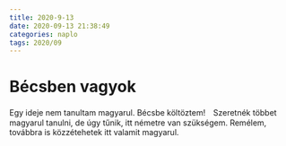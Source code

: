```yaml
---
title: 2020-9-13
date: 2020-09-13 21:38:49
categories: naplo
tags: 2020/09
---
```


# Bécsben vagyok
Egy ideje nem tanultam magyarul. Bécsbe költöztem!　Szeretnék többet magyarul tanulni, de úgy tűnik, itt németre van szükségem. Remélem, továbbra is közzétehetek itt valamit magyarul.